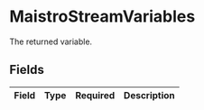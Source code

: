 # MaistroStreamVariables

The returned variable.


## Fields

| Field       | Type        | Required    | Description |
| ----------- | ----------- | ----------- | ----------- |